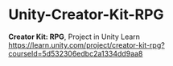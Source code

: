 # Unity-Creator-Kit-RPG

<strong>Creator Kit: RPG</strong>, Project in Unity Learn<br>
https://learn.unity.com/project/creator-kit-rpg?courseId=5d532306edbc2a1334dd9aa8
